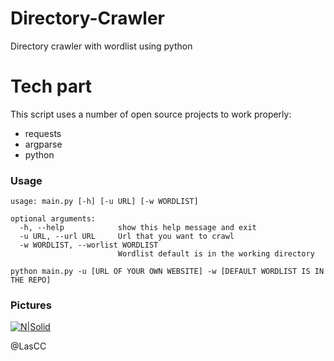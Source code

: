 # Directory-Crawler
Directory crawler with wordlist using python

# Tech part

This script uses a number of open source projects to work properly:

- requests
- argparse
- python

### Usage

```
usage: main.py [-h] [-u URL] [-w WORDLIST]

optional arguments:
  -h, --help            show this help message and exit
  -u URL, --url URL     Url that you want to crawl
  -w WORDLIST, --worlist WORDLIST
                        Wordlist default is in the working directory
```

```
python main.py -u [URL OF YOUR OWN WEBSITE] -w [DEFAULT WORDLIST IS IN THE REPO]
```

### Pictures

[![N|Solid](https://i.imgur.com/QtQ1Ex3.png)](https://i.imgur.com/QtQ1Ex3.png)

@LasCC
